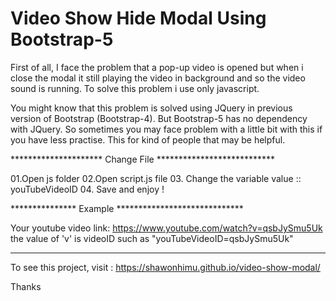 # Video Show Hide Modal Using Bootstrap-5

First of all, I face the problem that a pop-up video is opened but when i close the modal it still playing the video in background and so the video sound is running. To solve this problem i use only javascript.

You might know that this problem is solved using JQuery in previous version of Bootstrap (Bootstrap-4).
But Bootstrap-5 has no dependency with JQuery.
So sometimes you may face problem with a little bit with this if you have less practise.
This for kind of people that may be helpful.

********************* Change File ***************************

01.Open js folder
02.Open script.js file
03. Change the variable value :: youTubeVideoID
04. Save and enjoy !

***************  Example  *****************************


Your youtube video link: https://www.youtube.com/watch?v=qsbJySmu5Uk
the value of 'v' is videoID 
such as "youTubeVideoID=qsbJySmu5Uk"

*************************************************************

To see this project, visit : https://shawonhimu.github.io/video-show-modal/

Thanks
